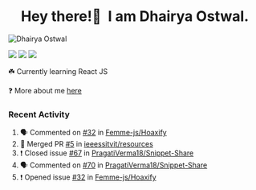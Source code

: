 <h1 align="center">Hey there!👋&nbsp; I am Dhairya Ostwal.</h1>
<!--<h4 align="center">A Business Development Manager turned Software Developer.</h3>-->
<p align="left"> <img src="https://komarev.com/ghpvc/?username=dhairyaostwal" alt="Dhairya Ostwal" /></p>

[<img src="https://img.shields.io/badge/linkedin-%230077B5.svg?&style=for-the-badge&logo=linkedin&logoColor=white" />](https://www.linkedin.com/in/dhairyaostwal/) [<img src = "https://img.shields.io/badge/twitter-%2320A1F1.svg?&style=for-the-badge&logo=twitter&logoColor=white">](https://twitter.com/dhairyaostwal/)
[<img src="https://img.shields.io/badge/medium-%23292929.svg?&style=for-the-badge&logo=medium&logoColor=white" />](https://medium.com/@dhairyaostwal)

☘️ Currently learning React JS

❓ More about me [here](https://dhairyaostwal.netlify.app/)

### Recent Activity
<!--START_SECTION:activity-->
1. 🗣 Commented on [#32](https://github.com/Femme-js/Hoaxify/issues/32) in [Femme-js/Hoaxify](https://github.com/Femme-js/Hoaxify)
2. 🎉 Merged PR [#5](https://github.com/ieeessitvit/resources/pull/5) in [ieeessitvit/resources](https://github.com/ieeessitvit/resources)
3. ❗️ Closed issue [#67](https://github.com/PragatiVerma18/Snippet-Share/issues/67) in [PragatiVerma18/Snippet-Share](https://github.com/PragatiVerma18/Snippet-Share)
4. 🗣 Commented on [#70](https://github.com/PragatiVerma18/Snippet-Share/issues/70) in [PragatiVerma18/Snippet-Share](https://github.com/PragatiVerma18/Snippet-Share)
5. ❗️ Opened issue [#32](https://github.com/Femme-js/Hoaxify/issues/32) in [Femme-js/Hoaxify](https://github.com/Femme-js/Hoaxify)
<!--END_SECTION:activity-->
